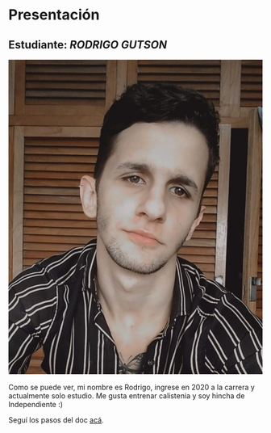 # Presentación

## Estudiante: _RODRIGO GUTSON_

![mi foto](mifoto.jpeg)

Como se puede ver, mi nombre es Rodrigo, ingrese en 2020 a la carrera y actualmente solo estudio. 
Me gusta entrenar calistenia y soy hincha de Independiente :) 

Seguí los pasos del doc [acá](https://docs.google.com/document/d/e/2PACX-1vTNHQ5dzaVFhKPd4UxLOGhZa9Ix_bDgpyIftq4gqzz7674dHmHkcH2oH9TpQ_TsghZkiSPBoUm2ftzM/pub).
